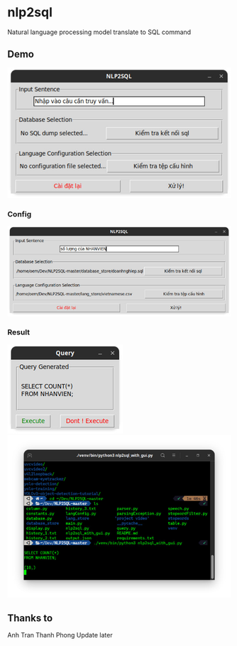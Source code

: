 # nlp2sql
Natural language processing model translate to SQL command


## Demo

![alt demo](images/img1.jpg)

### Config
![alt demo](images/img2.jpg)

### Result
![alt demo](images/img3.jpg)
![alt demo](images/img0.jpg)

## Thanks to
Anh Tran Thanh Phong 
Update later
